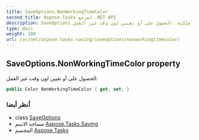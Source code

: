 ```yaml
---
title: SaveOptions.NonWorkingTimeColor
second_title: Aspose.Tasks لمرجع .NET API
description: SaveOptions ملكية. الحصول على أو تعيين لون وقت غير العمل.
type: docs
weight: 100
url: /ar/net/aspose.tasks.saving/saveoptions/nonworkingtimecolor/
---
```

## SaveOptions.NonWorkingTimeColor property

الحصول على أو تعيين لون وقت غير العمل.

```csharp
public Color NonWorkingTimeColor { get; set; }
```

### أنظر أيضا

* class [SaveOptions](../)
* مساحة الاسم [Aspose.Tasks.Saving](../../saveoptions/)
* المجسم [Aspose.Tasks](../../../)


